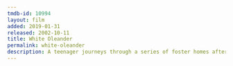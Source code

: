 ```yaml
---
tmdb-id: 10994
layout: film
added: 2019-01-31
released: 2002-10-11
title: White Oleander
permalink: white-oleander
description: A teenager journeys through a series of foster homes after her mother goes to prison for committing a crime of passion.
---
```

